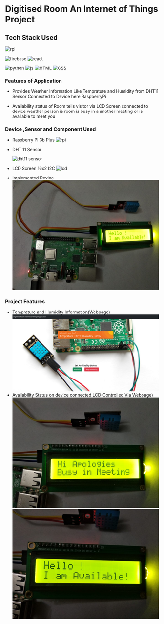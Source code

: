 # Digitised Room An Internet of Things Project

## Tech Stack Used

![rpi](https://img.shields.io/badge/Raspberry%20Pi-A22846?style=for-the-badge&logo=Raspberry%20Pi&logoColor=white)

![firebase](https://img.shields.io/badge/firebase-ffca28?style=for-the-badge&logo=firebase&logoColor=black)
![react](https://img.shields.io/badge/React-20232A?style=for-the-badge&logo=react&logoColor=61DAFB)

![python](https://img.shields.io/badge/Python-FFD43B?style=for-the-badge&logo=python&logoColor=darkgreen)
![js](https://img.shields.io/badge/JavaScript-323330?style=for-the-badge&logo=javascript&logoColor=F7DF1E)
![HTML](https://img.shields.io/badge/HTML5-E34F26?style=for-the-badge&logo=html5&logoColor=white)
![CSS](https://img.shields.io/badge/CSS3-1572B6?style=for-the-badge&logo=css3&logoColor=white)

### Features of Application

-   Provides Weather Information Like Temprature and Humidity from DHT11 Sensor Connected to Device here RaspberryPi

-   Availability status of Room tells visitor via LCD Screen connected to device weather person is room is busy in a another meeting or is available to meet you


### Device ,Sensor and Component Used

- Raspberry PI 3b Plus
    ![rpi](https://images.prismic.io/rpf-products/bef8cda3-64ea-4098-bf18-8e731a6e9a0d_3b%2B%20Angle%202.jpg?ixlib=gatsbyFP&auto=compress%2Cformat&fit=max&q=50)

- DHT 11 Sensor

    ![dht11 sensor](https://www.electronicscomp.com/image/cache/catalog/dht-11-sensor-module-india-800x800.jpg)

- LCD Screen 16x2 I2C
    ![lcd](https://robu.in/wp-content/uploads/2017/02/LCD1602-Parallel-LCD-Display-with-IICI2C-interface-1.jpg)

- Implemented Device
    ![project](./public/images/project01.jpeg)

### Project Features
- Temprature and Humidity Information(Webpage)
    ![website](./public/images/WebPage.png)
- Availability Status on device connected LCD(Controlled Via Webpage)
    ![lcd01](./public/images/lcd01.jpeg)
    ![lcd01](./public/images/lcd02.jpeg)




